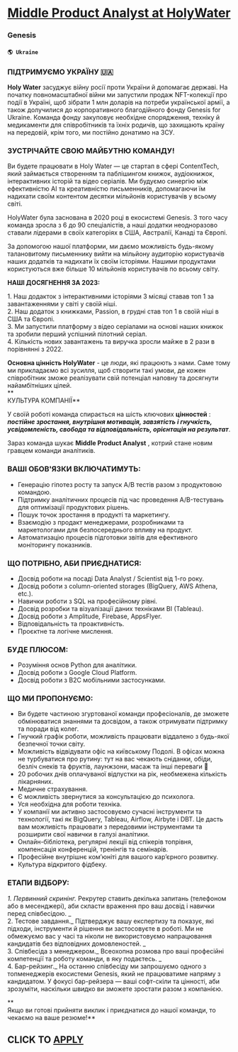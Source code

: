 # [Middle Product Analyst at HolyWater](https://www.remotewlb.com/apply/middle-product-analyst-at-holywater)  
### Genesis  
#### `🌎 Ukraine`  

### ПІДТРИМУЄМО УКРАЇНУ 🇺🇦

 **Holy Water** засуджує війну росії проти України й допомагає державі. На початку повномасштабної війни ми запустили продаж NFT-колекції про події в Україні, щоб зібрати 1 млн доларів на потреби української армії, а також долучилися до корпоративного благодійного фонду Genesis for Ukraine. Команда фонду закуповує необхідне спорядження, техніку й медикаменти для співробітників та їхніх родичів, що захищають країну на передовій, крім того, ми постійно донатимо на ЗСУ.

### ЗУСТРІЧАЙТЕ СВОЮ МАЙБУТНЮ КОМАНДУ!

Ви будете працювати в Holy Water — це стартап в сфері ContentTech, який займається створенням та паблішингом книжок, аудіокнижок, інтерактивних історій та відео серіалів. Ми будуємо синергію між ефективністю AI та креативністю письменників, допомагаючи їм надихати своїм контентом десятки мільйонів користувачів у всьому світі.  
  
HolyWater була заснована в 2020 році в екосистемі Genesis. З того часу команда зросла з 6 до 90 спеціалістів, а наші додатки неодноразово ставали лідерами в своїх категоріях в США, Австралії, Канаді та Європі.  
  
За допомогою нашої платформи, ми даємо можливість будь-якому талановитому письменнику вийти на мільйону аудиторію користувачів наших додатків та надихати їх своїм історіями. Нашими продуктами користуються вже більше 10 мільйонів користувачів по всьому світу.

 **НАШІ ДОСЯГНЕННЯ ЗА 2023:**  
  
1\. Наш додакток з інтерактивними історіями 3 місяці ставав топ 1 за завантаженнями у світі у своїй ніші.  
2\. Наш додаток з книжками, Passion, в грудні став топ 1 в своїй ніші в США та Європі.  
3\. Ми запустили платформу з відео серіалами на основі наших книжок та зробили перший успішний пілотний серіал.  
4\. Кількість нових завантажень та виручка зросли майже в 2 рази в порівнянні з 2022.

 **Основна цінність HolyWater** \- це люди, які працюють з нами. Саме тому ми прикладаємо всі зусилля, щоб створити такі умови, де кожен співробітник зможе реалізувати свій потенціал наповну та досягнути найамбітніших цілей.  
 **  
КУЛЬТУРА КОМПАНІЇ**

У своїй роботі команда спирається на шість ключових **цінностей** : _**постійне зростання, внутрішня мотивація, завзятість і гнучкість, усвідомленість, свобода та відповідальність, орієнтація на результат**_.  
  
Зараз команда шукає **Middle Product Analyst** , котрий стане новим гравцем команди аналітиків.

###  **ВАШІ ОБОВ'ЯЗКИ ВКЛЮЧАТИМУТЬ:**

  * Генерацію гіпотез росту та запуск A/B тестів разом з продуктовою командою. 
  * Підтримку аналітичних процесів під час проведення A/B-тестувань для оптимізації продуктових рішень. 
  * Пошук точок зростання в продукті та маркетингу. 
  * Взаємодію з продакт менеджерами, розробниками та маркетологами для безпосереднього впливу на продукт. 
  * Автоматизацію процесів підготовки звітів для ефективного моніторингу показників.

###  **ЩО ПОТРІБНО, АБИ ПРИЄДНАТИСЯ:**

  * Досвід роботи на посаді Data Analyst / Scientist від 1-го року. 
  * Досвід роботи з column-oriented storages (BigQuery, AWS Athena, etc.).
  * Навички роботи з SQL на професійному рівні. 
  * Досвід розробки та візуалізації даних техніками BI (Tableau).
  * Досвід роботи з Amplitude, Firebase, AppsFlyer. 
  * Відповідальність та проактивність. 
  * Проєктне та логічне мислення.

### БУДЕ ПЛЮСОМ:

  * Розуміння основ Python для аналітики.
  * Досвід роботи з Google Cloud Platform.
  * Досвід роботи з B2C мобільними застосунками.

###  **ЩО МИ ПРОПОНУЄМО:**

  * Ви будете частиною згуртованої команди професіоналів, де зможете обмінюватися знаннями та досвідом, а також отримувати підтримку та поради від колег. 
  * Гнучкий графік роботи, можливість працювати віддалено з будь-якої безпечної точки світу. 
  * Можливість відвідувати офіс на київському Подолі. В офісах можна не турбуватися про рутину: тут на вас чекають сніданки, обіди, безліч снеків та фруктів, лаунжзони, масаж та інші переваги 🙂 
  * 20 робочих днів оплачуваної відпустки на рік, необмежена кількість лікарняних. 
  * Медичне страхування. 
  * Є можливість звернутися за консультацією до психолога. 
  * Уся необхідна для роботи техніка. 
  * У компанії ми активно застосовуємо сучасні інструменти та технології, такі як BigQuery, Tableau, Airflow, Airbyte і DBT. Це дасть вам можливість працювати з передовими інструментами та розширити свої навички в галузі аналітики. 
  * Онлайн-бібліотека, регулярні лекції від спікерів топрівня, компенсація конференцій, тренінгів та семінарів. 
  * Професійне внутрішнє ком’юніті для вашого кар’єрного розвитку. 
  * Культура відкритого фідбеку.

### ЕТАПИ ВІДБОРУ:

 _1\. Первинний скринінг._ Рекрутер ставить декілька запитань (телефоном або в месенджері), аби скласти враження про ваш досвід і навички перед співбесідою. _  
2\. Тестове завдання._ Підтверджує вашу експертизу та показує, які підходи, інструменти й рішення ви застосовуєте в роботі. Ми не обмежуємо вас у часі та ніколи не використовуємо напрацювання кандидатів без відповідних домовленостей. _  
3\. Співбесіда з менеджером._ Всеохопна розмова про ваші професійні компетенції та роботу команди, в яку подаєтесь. _  
4\. Бар-рейзинг._ На останню співбесіду ми запрошуємо одного з топменеджерів екосистеми Genesis, який не працюватиме напряму з кандидатом. У фокусі бар-рейзера — ваші софт-скіли та цінності, аби зрозуміти, наскільки швидко ви зможете зростати разом з компанією.

**  
Якщо ви готові прийняти виклик і приєднатися до нашої команди, то чекаємо на ваше резюме!**

  
## CLICK TO [APPLY](https://www.remotewlb.com/apply/middle-product-analyst-at-holywater)

